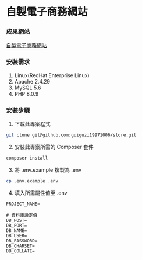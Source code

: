 # 自製電子商務網站

### 成果網站
<a href="https://chun-hung.idv.tw" target="_blank">自製電子商務網站</a>

### 安裝需求
1. Linux(RedHat Enterprise Linux)
2. Apache 2.4.29
3. MySQL 5.6
4. PHP 8.0.9

### 安裝步驟
1. 下載此專案程式
```bash
git clone git@github.com:guiguzi19971006/store.git
```
2. 安裝此專案所需的 Composer 套件
```bash
composer install
```
3. 將 .env.example 複製為 .env
```bash
cp .env.example .env
```
4. 填入所需屬性值至 .env
```
PROJECT_NAME=

# 資料庫設定值
DB_HOST=
DB_PORT=
DB_NAME=
DB_USER=
DB_PASSWORD=
DB_CHARSET=
DB_COLLATE=
```